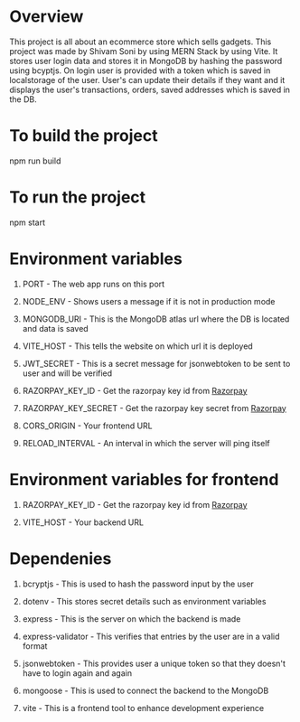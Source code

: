 # Overview

This project is all about an ecommerce store which sells gadgets. This project was made by Shivam Soni by using MERN Stack by using Vite. It stores user login data and stores it in MongoDB by hashing the password using bcyptjs. On login user is provided with a token which is saved in localstorage of the user. User's can update their details if they want and it displays the user's transactions, orders, saved addresses which is saved in the DB.

# To build the project

npm run build

# To run the project

npm start

# Environment variables

1. PORT - The web app runs on this port

2. NODE_ENV - Shows users a message if it is not in production mode

3. MONGODB_URI - This is the MongoDB atlas url where the DB is located and data is saved

4. VITE_HOST - This tells the website on which url it is deployed

5. JWT_SECRET - This is a secret message for jsonwebtoken to be sent to user and will be verified

6. RAZORPAY_KEY_ID - Get the razorpay key id from [Razorpay](https://razorpay.com)

7. RAZORPAY_KEY_SECRET - Get the razorpay key secret from [Razorpay](https://razorpay.com)

8. CORS_ORIGIN - Your frontend URL

9. RELOAD_INTERVAL - An interval in which the server will ping itself

# Environment variables for frontend

1. RAZORPAY_KEY_ID - Get the razorpay key id from [Razorpay](https://razorpay.com)

2. VITE_HOST - Your backend URL

# Dependenies

1.  bcryptjs - This is used to hash the password input by the user

2.  dotenv - This stores secret details such as environment variables

3.  express - This is the server on which the backend is made

4.  express-validator - This verifies that entries by the user are in a valid format

5.  jsonwebtoken - This provides user a unique token so that they doesn't have to login again and again

6.  mongoose - This is used to connect the backend to the MongoDB

7.  vite - This is a frontend tool to enhance development experience
